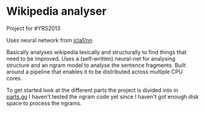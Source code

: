 # Wikipedia analyser

Project for #YRS2013

Uses neural network from [jcla1/nn](https://github.com/jcla1/nn)

Basically analyses wikipedia lexically and structurally to find things that need to be improved.
Uses a (self-written) neural-net for analysing structure and an ngram model to analyse the sentence fragments.
Built around a pipeline that enables it to be distributed across multiple CPU cores.

To get started look at the different parts the project is divided into in [parts.go](parts.go)
I haven't tested the ngram code yet since I haven't got enough disk space to process the ngrams.
